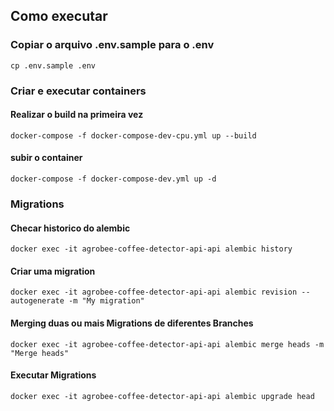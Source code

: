 ## Como executar

### Copiar o arquivo .env.sample para o .env

```
cp .env.sample .env
```

### Criar e executar containers

#### Realizar o build na primeira vez

```
docker-compose -f docker-compose-dev-cpu.yml up --build
```

#### subir o container

```
docker-compose -f docker-compose-dev.yml up -d
```

### Migrations

#### Checar historico do alembic

```
docker exec -it agrobee-coffee-detector-api-api alembic history
```

#### Criar uma migration

```
docker exec -it agrobee-coffee-detector-api-api alembic revision --autogenerate -m "My migration"
```

#### Merging duas ou mais Migrations de diferentes Branches

```
docker exec -it agrobee-coffee-detector-api-api alembic merge heads -m "Merge heads"
```

#### Executar Migrations

```
docker exec -it agrobee-coffee-detector-api-api alembic upgrade head
```
